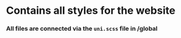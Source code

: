 # Contains all styles for the website

### All files are connected via the `uni.scss` file in <b>/global</b>